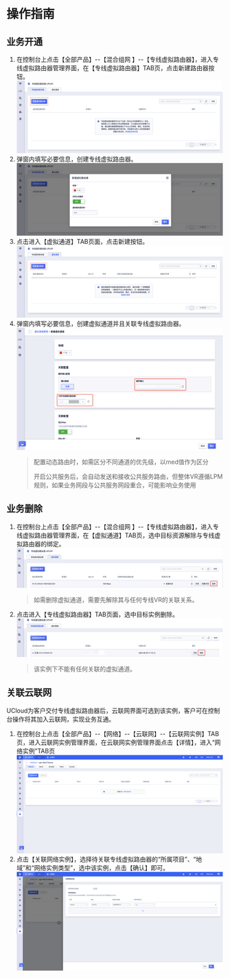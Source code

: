 # 操作指南

## 业务开通

1. 在控制台上点击【全部产品】--【混合组网 】--【专线虚拟路由器】，进入专线虚拟路由器管理界面，在【专线虚拟路由器】TAB页，点击新建路由器按钮。
![](/images/VR1.png)
2. 弹窗内填写必要信息，创建专线虚拟路由器。
![](/images/VR2.png)
3. 点击进入【虚拟通道】TAB页面，点击新建按钮。
![](/images/VR3.png)
4. 弹窗内填写必要信息，创建虚拟通道并且关联专线虚拟路由器。
![](/images/VR4.png)
   > 配置动态路由时，如需区分不同通道的优先级，以med值作为区分
   >
   > 开启公共服务后，会自动发送和接收公共服务路由，但整体VR遵循LPM规则，如果业务网段与公共服务网段重合，可能影响业务使用


## 业务删除

1. 在控制台上点击【全部产品】--【混合组网 】--【专线虚拟路由器】，进入专线虚拟路由器管理界面，在【虚拟通道】TAB页，选中目标资源解除与专线虚拟路由器的绑定。
![](/images/VR5.png)
   > 如需删除虚拟通道，需要先解除其与任何专线VR的关联关系。
3. 点击进入【专线虚拟路由器】TAB页面，选中目标实例删除。
![](/images/VR6.png)
   > 该实例下不能有任何关联的虚拟通道。


## 关联云联网
UCloud为客户交付专线虚拟路由器后，云联网界面可选到该实例，客户可在控制台操作将其加入云联网，实现业务互通。
1. 在控制台上点击【全部产品】--【网络】--【云联网】--【云联网实例】TAB页，进入云联网实例管理界面，在云联网实例管理界面点击【详情】，进入“网络实例”TAB页
![](/images/VR7.png)
2. 点击【关联网络实例】，选择待关联专线虚拟路由器的“所属项目”、“地域”和“网络实例类型”，选中该实例，点击【确认】即可。
![](/images/VR8.png)
